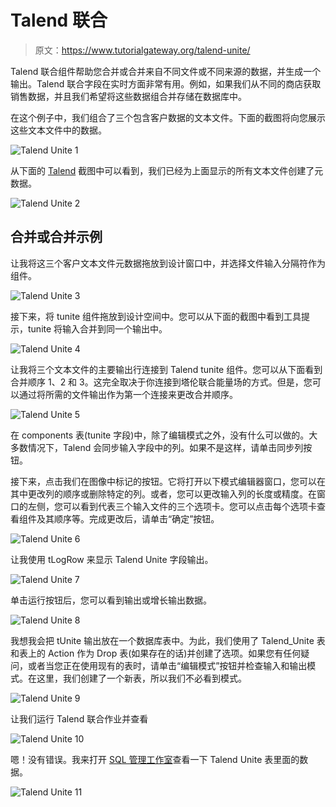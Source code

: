 # Talend 联合

> 原文：<https://www.tutorialgateway.org/talend-unite/>

Talend 联合组件帮助您合并或合并来自不同文件或不同来源的数据，并生成一个输出。Talend 联合字段在实时方面非常有用。例如，如果我们从不同的商店获取销售数据，并且我们希望将这些数据组合并存储在数据库中。

在这个例子中，我们组合了三个包含客户数据的文本文件。下面的截图将向您展示这些文本文件中的数据。

![Talend Unite 1](img/3881d71dec8f4d4a2000cf0c0e169a39.png)

从下面的 [Talend](https://www.tutorialgateway.org/talend-tutorial/) 截图中可以看到，我们已经为上面显示的所有文本文件创建了元数据。

![Talend Unite 2](img/b0ad5ef14263b1b5a0cf4120be8f1e50.png)

## 合并或合并示例

让我将这三个客户文本文件元数据拖放到设计窗口中，并选择文件输入分隔符作为组件。

![Talend Unite 3](img/0f88cc7ff4a3e643a43a97ea7cbc4f23.png)

接下来，将 tunite 组件拖放到设计空间中。您可以从下面的截图中看到工具提示，tunite 将输入合并到同一个输出中。

![Talend Unite 4](img/1a940b173b30b580780c1fee463f5aa0.png)

让我将三个文本文件的主要输出行连接到 Talend tunite 组件。您可以从下面看到合并顺序 1、2 和 3。这完全取决于你连接到塔伦联合能量场的方式。但是，您可以通过将所需的文件输出作为第一个连接来更改合并顺序。

![Talend Unite 5](img/f88786fca722028cb592f16eb744ebbf.png)

在 components 表(tunite 字段)中，除了编辑模式之外，没有什么可以做的。大多数情况下，Talend 会同步输入字段中的列。如果不是这样，请单击同步列按钮。

接下来，点击我们在图像中标记的按钮。它将打开以下模式编辑器窗口，您可以在其中更改列的顺序或删除特定的列。或者，您可以更改输入列的长度或精度。在窗口的左侧，您可以看到代表三个输入文件的三个选项卡。您可以点击每个选项卡查看组件及其顺序等。完成更改后，请单击“确定”按钮。

![Talend Unite 6](img/40d26f1850e61297bb68081cc9caa5a2.png)

让我使用 tLogRow 来显示 Talend Unite 字段输出。

![Talend Unite 7](img/d93b82ca868cf5002804ecf28f3f17da.png)

单击运行按钮后，您可以看到输出或增长输出数据。

![Talend Unite 8](img/39f623ef99a0cbd46d3f3543d2504dd1.png)

我想我会把 tUnite 输出放在一个数据库表中。为此，我们使用了 Talend_Unite 表和表上的 Action 作为 Drop 表(如果存在的话)并创建了选项。如果您有任何疑问，或者当您正在使用现有的表时，请单击“编辑模式”按钮并检查输入和输出模式。在这里，我们创建了一个新表，所以我们不必看到模式。

![Talend Unite 9](img/07d639f6f1edc356cd8aeaeb54260704.png)

让我们运行 Talend 联合作业并查看

![Talend Unite 10](img/e190ee9ad0593751927ded2362745254.png)

嗯！没有错误。我来打开 [SQL 管理工作室](https://www.tutorialgateway.org/sql-server-management-studio/)查看一下 Talend Unite 表里面的数据。

![Talend Unite 11](img/72fe9b1ce960d1e10621671b9f0bd138.png)
